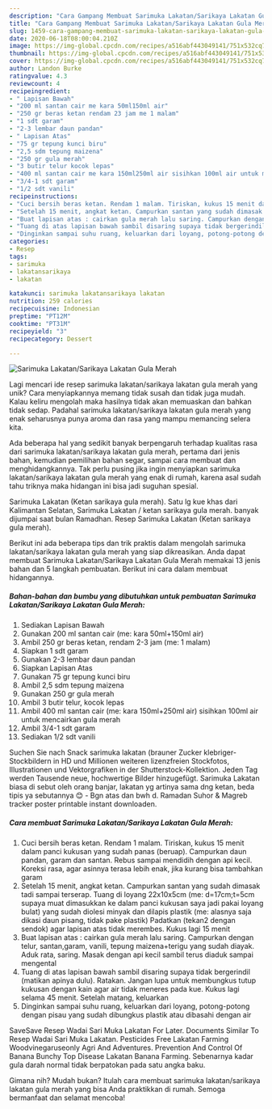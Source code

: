 ```yaml
---
description: "Cara Gampang Membuat Sarimuka Lakatan/Sarikaya Lakatan Gula Merah yang Bisa Manjain Lidah"
title: "Cara Gampang Membuat Sarimuka Lakatan/Sarikaya Lakatan Gula Merah yang Bisa Manjain Lidah"
slug: 1459-cara-gampang-membuat-sarimuka-lakatan-sarikaya-lakatan-gula-merah-yang-bisa-manjain-lidah
date: 2020-06-18T08:00:04.210Z
image: https://img-global.cpcdn.com/recipes/a516abf443049141/751x532cq70/sarimuka-lakatansarikaya-lakatan-gula-merah-foto-resep-utama.jpg
thumbnail: https://img-global.cpcdn.com/recipes/a516abf443049141/751x532cq70/sarimuka-lakatansarikaya-lakatan-gula-merah-foto-resep-utama.jpg
cover: https://img-global.cpcdn.com/recipes/a516abf443049141/751x532cq70/sarimuka-lakatansarikaya-lakatan-gula-merah-foto-resep-utama.jpg
author: Landon Burke
ratingvalue: 4.3
reviewcount: 4
recipeingredient:
- " Lapisan Bawah"
- "200 ml santan cair me kara 50ml150ml air"
- "250 gr beras ketan rendam 23 jam me 1 malam"
- "1 sdt garam"
- "2-3 lembar daun pandan"
- " Lapisan Atas"
- "75 gr tepung kunci biru"
- "2,5 sdm tepung maizena"
- "250 gr gula merah"
- "3 butir telur kocok lepas"
- "400 ml santan cair me kara 150ml250ml air sisihkan 100ml air untuk mencairkan gula merah"
- "3/4-1 sdt garam"
- "1/2 sdt vanili"
recipeinstructions:
- "Cuci bersih beras ketan. Rendam 1 malam. Tiriskan, kukus 15 menit dalam panci kukusan yang sudah panas (beruap). Campurkan daun pandan, garam dan santan. Rebus sampai mendidih dengan api kecil. Koreksi rasa, agar asinnya terasa lebih enak, jika kurang bisa tambahkan garam"
- "Setelah 15 menit, angkat ketan. Campurkan santan yang sudah dimasak tadi sampai terserap. Tuang di loyang 22x10x5cm (me: d=17cm;t=5cm supaya muat dimasukkan ke dalam panci kukusan saya jadi pakai loyang bulat) yang sudah diolesi minyak dan dilapis plastik (me: alasnya saja dikasi daun pisang, tidak pake plastik) Padatkan (tekan2 dengan sendok) agar lapisan atas tidak merembes. Kukus lagi 15 menit"
- "Buat lapisan atas : cairkan gula merah lalu saring. Campurkan dengan telur, santan,garam, vanili, tepung maizena+terigu yang sudah diayak. Aduk rata, saring. Masak dengan api kecil sambil terus diaduk sampai mengental"
- "Tuang di atas lapisan bawah sambil disaring supaya tidak bergerindil (matikan apinya dulu). Ratakan. Jangan lupa untuk membungkus tutup kukusan dengan kain agar air tidak meneres pada kue. Kukus lagi selama 45 menit. Setelah matang, keluarkan"
- "Dinginkan sampai suhu ruang, keluarkan dari loyang, potong-potong dengan pisau yang sudah dibungkus plastik atau dibasahi dengan air"
categories:
- Resep
tags:
- sarimuka
- lakatansarikaya
- lakatan

katakunci: sarimuka lakatansarikaya lakatan 
nutrition: 259 calories
recipecuisine: Indonesian
preptime: "PT12M"
cooktime: "PT31M"
recipeyield: "3"
recipecategory: Dessert

---
```



![Sarimuka Lakatan/Sarikaya Lakatan Gula Merah](https://img-global.cpcdn.com/recipes/a516abf443049141/751x532cq70/sarimuka-lakatansarikaya-lakatan-gula-merah-foto-resep-utama.jpg)

Lagi mencari ide resep sarimuka lakatan/sarikaya lakatan gula merah yang unik? Cara menyiapkannya memang tidak susah dan tidak juga mudah. Kalau keliru mengolah maka hasilnya tidak akan memuaskan dan bahkan tidak sedap. Padahal sarimuka lakatan/sarikaya lakatan gula merah yang enak seharusnya punya aroma dan rasa yang mampu memancing selera kita.

Ada beberapa hal yang sedikit banyak berpengaruh terhadap kualitas rasa dari sarimuka lakatan/sarikaya lakatan gula merah, pertama dari jenis bahan, kemudian pemilihan bahan segar, sampai cara membuat dan menghidangkannya. Tak perlu pusing jika ingin menyiapkan sarimuka lakatan/sarikaya lakatan gula merah yang enak di rumah, karena asal sudah tahu triknya maka hidangan ini bisa jadi suguhan spesial.

Sarimuka Lakatan (Ketan sarikaya gula merah). Satu lg kue khas dari Kalimantan Selatan, Sarimuka Lakatan / ketan sarikaya gula merah. banyak dijumpai saat bulan Ramadhan. Resep Sarimuka Lakatan (Ketan sarikaya gula merah).


Berikut ini ada beberapa tips dan trik praktis dalam mengolah sarimuka lakatan/sarikaya lakatan gula merah yang siap dikreasikan. Anda dapat membuat Sarimuka Lakatan/Sarikaya Lakatan Gula Merah memakai 13 jenis bahan dan 5 langkah pembuatan. Berikut ini cara dalam membuat hidangannya.

<!--inarticleads1-->

##### Bahan-bahan dan bumbu yang dibutuhkan untuk pembuatan Sarimuka Lakatan/Sarikaya Lakatan Gula Merah:

1. Sediakan  Lapisan Bawah
1. Gunakan 200 ml santan cair (me: kara 50ml+150ml air)
1. Ambil 250 gr beras ketan, rendam 2-3 jam (me: 1 malam)
1. Siapkan 1 sdt garam
1. Gunakan 2-3 lembar daun pandan
1. Siapkan  Lapisan Atas
1. Gunakan 75 gr tepung kunci biru
1. Ambil 2,5 sdm tepung maizena
1. Gunakan 250 gr gula merah
1. Ambil 3 butir telur, kocok lepas
1. Ambil 400 ml santan cair (me: kara 150ml+250ml air) sisihkan 100ml air untuk mencairkan gula merah
1. Ambil 3/4-1 sdt garam
1. Sediakan 1/2 sdt vanili


Suchen Sie nach Snack sarimuka lakatan (brauner Zucker klebriger-Stockbildern in HD und Millionen weiteren lizenzfreien Stockfotos, Illustrationen und Vektorgrafiken in der Shutterstock-Kollektion. Jeden Tag werden Tausende neue, hochwertige Bilder hinzugefügt. Sarimuka Lakatan biasa di sebut oleh orang banjar, lakatan yg artinya sama dng ketan, beda tipis ya sebutannya 😊 - Bgn atas dan bwh d. Ramadan Suhor &amp; Magreb tracker poster printable instant downloaden. 

<!--inarticleads2-->

##### Cara membuat Sarimuka Lakatan/Sarikaya Lakatan Gula Merah:

1. Cuci bersih beras ketan. Rendam 1 malam. Tiriskan, kukus 15 menit dalam panci kukusan yang sudah panas (beruap). Campurkan daun pandan, garam dan santan. Rebus sampai mendidih dengan api kecil. Koreksi rasa, agar asinnya terasa lebih enak, jika kurang bisa tambahkan garam
1. Setelah 15 menit, angkat ketan. Campurkan santan yang sudah dimasak tadi sampai terserap. Tuang di loyang 22x10x5cm (me: d=17cm;t=5cm supaya muat dimasukkan ke dalam panci kukusan saya jadi pakai loyang bulat) yang sudah diolesi minyak dan dilapis plastik (me: alasnya saja dikasi daun pisang, tidak pake plastik) Padatkan (tekan2 dengan sendok) agar lapisan atas tidak merembes. Kukus lagi 15 menit
1. Buat lapisan atas : cairkan gula merah lalu saring. Campurkan dengan telur, santan,garam, vanili, tepung maizena+terigu yang sudah diayak. Aduk rata, saring. Masak dengan api kecil sambil terus diaduk sampai mengental
1. Tuang di atas lapisan bawah sambil disaring supaya tidak bergerindil (matikan apinya dulu). Ratakan. Jangan lupa untuk membungkus tutup kukusan dengan kain agar air tidak meneres pada kue. Kukus lagi selama 45 menit. Setelah matang, keluarkan
1. Dinginkan sampai suhu ruang, keluarkan dari loyang, potong-potong dengan pisau yang sudah dibungkus plastik atau dibasahi dengan air


SaveSave Resep Wadai Sari Muka Lakatan For Later. Documents Similar To Resep Wadai Sari Muka Lakatan. Pesticides Free Lakatan Farming Woodvinegaruseonly Agri And Adventures. Prevention And Control Of Banana Bunchy Top Disease Lakatan Banana Farming. Sebenarnya kadar gula darah normal tidak berpatokan pada satu angka baku. 

Gimana nih? Mudah bukan? Itulah cara membuat sarimuka lakatan/sarikaya lakatan gula merah yang bisa Anda praktikkan di rumah. Semoga bermanfaat dan selamat mencoba!

